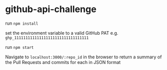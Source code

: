 # github-api-challenge

run `npm install`

set the environment variable to a valid GitHub PAT e.g. `ghp_111111111111111111111111111111111`

run `npm start`

Navigate to `localhost:3000/:repo_id` in the browser to return a summary of the Pull Requests and commits for each in JSON format

